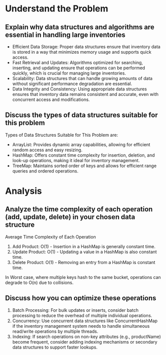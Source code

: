 # Understand the Problem

##	Explain why data structures and algorithms are essential in handling large inventories
- Efficient Data Storage: Proper data structures ensure that inventory data is stored in a way that minimizes memory usage and supports quick access.
- Fast Retrieval and Updates: Algorithms optimized for searching, inserting, and updating ensure that operations can be performed quickly, which is crucial for managing large inventories.
- Scalability: Data structures that can handle growing amounts of data without significant performance degradation are essential.
- Data Integrity and Consistency: Using appropriate data structures ensures that inventory data remains consistent and accurate, even with concurrent access and modifications.

##  Discuss the types of data structures suitable for this problem
Types of Data Structures Suitable for This Problem are:
- ArrayList: Provides dynamic array capabilities, allowing for efficient random access and easy resizing.
- HashMap: Offers constant time complexity for insertion, deletion, and look-up operations, making it ideal for inventory management.
- TreeMap: Maintains sorted order of keys and allows for efficient range queries and ordered operations.

# Analysis

##  Analyze the time complexity of each operation (add, update, delete) in your chosen data structure
Average Time Complexity of Each Operation 
1. Add Product: O(1) - Insertion in a HashMap is generally constant time.
2. Update Product: O(1) - Updating a value in a HashMap is also constant time.
3. Delete Product: O(1) - Removing an entry from a HashMap is constant time.

In Worst case, where multiple keys hash to the same bucket, operations can degrade to O(n) due to collisions.

##	Discuss how you can optimize these operations
1. Batch Processing: For bulk updates or inserts, consider batch processing to reduce the overhead of multiple individual operations.
2. Concurrency: Use concurrent data structures like ConcurrentHashMap if the inventory management system needs to handle simultaneous read/write operations by multiple threads.
3. Indexing: If search operations on non-key attributes (e.g., productName) become frequent, consider adding indexing mechanisms or secondary data structures to support faster lookups.